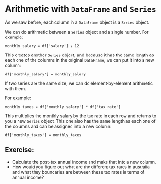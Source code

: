 # Arithmetic with `DataFrame` and `Series`

As we saw before, each column in a `DataFrame` object is a `Series` object.

We can do arithmetic between a `Series` object and a single number. For example:

```
monthly_salary = df['salary'] / 12
```

This creates another `Series` object, and because it has the same length as each one of the columns in the original `DataFrame`, we can put it into a new column: 

```
df['monthly_salary'] = monthly_salary
```

If two series are the same size, we can do element-by-element arithmetic with them.

For example:

```
monthly_taxes = df['monthly_salary'] * df['tax_rate']
```

This multiplies the monthly salary by the tax rate in each row and returns to you a new 
`Series` object. This one also has the same length as each one of the columns and can be 
assigned into a new column: 

```
df['monthly_taxes'] = monthly_taxes
```


## Exercise: 

- Calculate the post-tax annual income and make that into a new column. 
- How would you figure out what are the different tax rates in australia and what they boundaries are between these tax rates in terms of annual income?